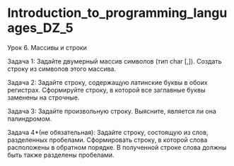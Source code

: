 # Introduction_to_programming_languages_DZ_5


Урок 6. Массивы и строки

Задача 1: Задайте двумерный массив символов (тип char [,]). Создать строку из символов этого массива.

Задача 2: Задайте строку, содержащую латинские буквы в обоих регистрах. Сформируйте строку, в которой все заглавные буквы заменены на строчные.

Задача 3: Задайте произвольную строку. Выясните, является ли она палиндромом.

Задача 4*(не обязательная): Задайте строку, состоящую из слов, разделенных пробелами. Сформировать строку, в которой слова расположены в обратном порядке. В полученной строке слова должны быть также разделены пробелами.